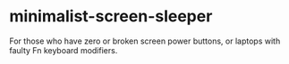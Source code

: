 # minimalist-screen-sleeper
For those who have zero or broken screen power buttons, or laptops with faulty Fn keyboard modifiers.
